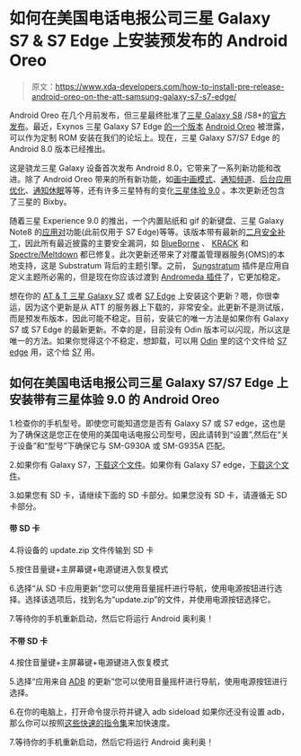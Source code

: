 # 如何在美国电话电报公司三星 Galaxy S7 & S7 Edge 上安装预发布的 Android Oreo

> 原文：<https://www.xda-developers.com/how-to-install-pre-release-android-oreo-on-the-att-samsung-galaxy-s7-s7-edge/>

Android Oreo 在几个月前发布，但三星最终批准了[三星 Galaxy S8](https://forum.xda-developers.com/galaxy-s8) /S8+的[官方发布](https://www.xda-developers.com/samsung-galaxy-s8-android-oreo-project-treble/)。最近，Exynos 三星 Galaxy S7 Edge [的一个版本](https://www.xda-developers.com/samsung-galaxy-s7-edge-android-oreo-samsung-experience-9/) [Android Oreo](https://www.xda-developers.com/android-8-0-oreo-google-released/) 被泄露，可以作为定制 ROM 安装在我们的论坛上。现在，三星 Galaxy S7/S7 Edge 的 Android 8.0 版本已经推出。

这是骁龙三星 Galaxy 设备首次发布 Android 8.0，它带来了一系列新功能和改进。除了 Android Oreo 带来的所有新功能，如[画中画模式](https://www.xda-developers.com/picture-in-picture-mode-desktop-google-chrome/)、[通知频道](https://www.xda-developers.com/notification-importance-controls-all-apps-android-oreo/)、[后台应用优化](https://www.xda-developers.com/android-oreo-oem-background-app-limitations/)、[通知休眠](https://www.xda-developers.com/customize-notification-snooze-duration-android-oreo/)等等，还有许多三星特有的变化[三星体验 9.0](https://www.xda-developers.com/samsung-experience-9-0-beta-android-oreo-features/) 。本次更新还包含了三星的 Bixby。

随着三星 Experience 9.0 的推出，一个内置贴纸和 gif 的新键盘、三星 Galaxy Note8 的[应用对](https://www.xda-developers.com/galaxy-note-8-software-spen-apps/)功能(此前仅用于 S7 Edge)等等。该版本带有最新的[二月安全补丁](https://www.xda-developers.com/february-android-pixel-security-bulletins-factory-images-otas/)，因此所有最近披露的主要安全漏洞，如 [BlueBorne](https://www.xda-developers.com/bluetooth-vulnerability-blueborne-impacts-android-ios-windows-and-linux-devices/) 、 [KRACK](https://www.xda-developers.com/wpa2-wifi-protocol-vulnerability-krack/) 和 [Spectre/Meltdown](https://www.xda-developers.com/android-security-bulletin-january-2018-ota-factory-images/) 都已修复。此次更新还带来了对覆盖管理器服务(OMS)的本地支持，这是 Substratum 背后的主题引擎。之前， [Sungstratum](https://www.xda-developers.com/sungstratum-samsung-substratum-touchwiz/) 插件是应用自定义主题所必需的，但是现在你应该过渡到 [Andromeda 插件](https://www.xda-developers.com/andromeda-substratum-50-percent-sale/)了，它更加稳定。

想在你的 [AT & T 三星 Galaxy S7](https://forum.xda-developers.com/att-galaxy-s7) 或者 [S7 Edge](https://forum.xda-developers.com/att-s7-edge) 上安装这个更新？嗯，你很幸运，因为这个更新是从 ATT 的服务器上下载的，非常安全。此更新不是测试版，而是预发布版本，因此可能不稳定。目前，安装它的唯一方法是如果你有 Galaxy S7 或 S7 Edge 的最新更新。不幸的是，目前没有 Odin 版本可以闪现，所以这是唯一的方法。如果你觉得这个不稳定，想卸载，可以用 [Odin](https://drive.google.com/uc?authuser=0&id=1OU3pY0UC8aQxlCN1BLXCrl-ZOiVbFkS4&export=download) 里的这个文件给 [S7 edge](https://drive.google.com/uc?id=1L9QZvTvsUQIXGSgAHGDgsIxDTehtO15G&export=download) 用，这个给 [S7](https://androidfilehost.com/?fid=673791459329073619) 用。

## 如何在美国电话电报公司三星 Galaxy S7/S7 Edge 上安装带有三星体验 9.0 的 Android Oreo

1.检查你的手机型号。即使您可能知道您是否有 Galaxy S7 或 S7 edge，这也是为了确保这是您正在使用的美国电话电报公司型号，因此请转到“设置”,然后在“关于设备”和“型号”下确保它与 SM-G930A 或 SM-G935A 匹配。

2.如果你有 Galaxy S7，[下载这个文件](https://samsung.firmware.science/download?url=48782/1488/SS-G930AUCS4BRA1-to-U4CRB5-UP)。如果你有 Galaxy S7 edge，[下载这个文件](https://samsung.firmware.science/download?url=48775/1488/SS-G935AUCS4BRA1-to-U4CRB5-UP)。

3.如果您有 SD 卡，请继续下面的 SD 卡部分。如果您没有 SD 卡，请遵循无 SD 卡部分。

#### 带 SD 卡

4.将设备的 update.zip 文件传输到 SD 卡

5.按住音量键+主屏幕键+电源键进入恢复模式

6.选择“从 SD 卡应用更新”您可以使用音量摇杆进行导航，使用电源按钮进行选择。选择该选项后，找到名为“update.zip”的文件，并使用电源按钮选择它。

7.等待你的手机重新启动，然后它将运行 Android 奥利奥！

#### 不带 SD 卡

4.按住音量键+主屏幕键+电源键进入恢复模式

5.选择“应用来自 [ADB](https://www.xda-developers.com/install-adb-windows-macos-linux/) 的更新”您可以使用音量摇杆进行导航，使用电源按钮进行选择。

6.在你的电脑上，打开命令提示符并键入 adb sideload <file path="" to="" update.zip="">如果你还没有设置 adb，那么你可以按照[这些快速的指令集](https://www.xda-developers.com/install-adb-windows-macos-linux/)来加快速度。</file>

7.等待你的手机重新启动，然后它将运行 Android 奥利奥！